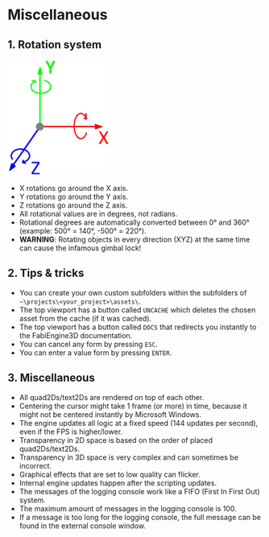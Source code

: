# Miscellaneous

## 1. Rotation system

<img src="../image/rotation_system.png" width="40%"/>

- X rotations go around the X axis.
- Y rotations go around the Y axis.
- Z rotations go around the Z axis.
- All rotational values are in degrees, not radians.
- Rotational degrees are automatically converted between 0&deg; and 360&deg; (example: 500&deg; = 140&deg;, -500&deg; = 220&deg;).
- **WARNING**: Rotating objects in every direction (XYZ) at the same time can cause the infamous gimbal lock!

## 2. Tips & tricks

- You can create your own custom subfolders within the subfolders of `~\projects\<your_project>\assets\`.
- The top viewport has a button called `UNCACHE` which deletes the chosen asset from the cache (if it was cached).
- The top viewport has a button called `DOCS` that redirects you instantly to the FabiEngine3D documentation.
- You can cancel any form by pressing `ESC`.
- You can enter a value form by pressing `ENTER`.

## 3. Miscellaneous

- All quad2Ds/text2Ds are rendered on top of each other.
- Centering the cursor might take 1 frame (or more) in time, because it might not be centered instantly by Microsoft Windows.
- The engine updates all logic at a fixed speed (144 updates per second), even if the FPS is higher/lower.
- Transparency in 2D space is based on the order of placed quad2Ds/text2Ds.
- Transparency in 3D space is very complex and can sometimes be incorrect.
- Graphical effects that are set to low quality can flicker.
- Internal engine updates happen after the scripting updates.
- The messages of the logging console work like a FIFO (First In First Out) system.
- The maximum amount of messages in the logging console is 100.
- If a message is too long for the logging console, the full message can be found in the external console window.
